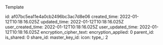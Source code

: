 Template

id: af07bc5ea11e4a0cb2496bc3ac7d8e06
created_time: 2022-01-12T10:18:16.025Z
updated_time: 2022-01-12T10:18:16.025Z
user_created_time: 2022-01-12T10:18:16.025Z
user_updated_time: 2022-01-12T10:18:16.025Z
encryption_cipher_text: 
encryption_applied: 0
parent_id: 
is_shared: 0
share_id: 
master_key_id: 
icon: 
type_: 2